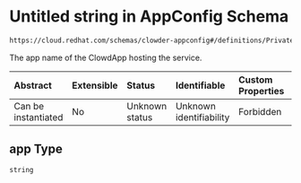 # Untitled string in AppConfig Schema

```txt
https://cloud.redhat.com/schemas/clowder-appconfig#/definitions/PrivateDependencyEndpoint/properties/app
```

The app name of the ClowdApp hosting the service.

| Abstract            | Extensible | Status         | Identifiable            | Custom Properties | Additional Properties | Access Restrictions | Defined In                                                   |
| :------------------ | :--------- | :------------- | :---------------------- | :---------------- | :-------------------- | :------------------ | :----------------------------------------------------------- |
| Can be instantiated | No         | Unknown status | Unknown identifiability | Forbidden         | Allowed               | none                | [schema.json*](../../out/schema.json "open original schema") |

## app Type

`string`
